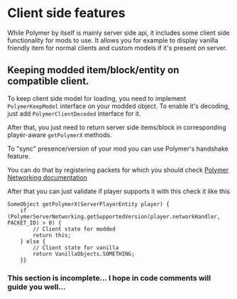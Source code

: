 # Client side features
While Polymer by itself is mainly server side api, it includes some 
client side functionality for mods to use. It allows you for example to display 
vanilla friendly item for normal clients and custom models if it's present on server.

## Keeping modded item/block/entity on compatible client.

To keep client side model for loading, you need to implement `PolymerKeepModel` interface
on your modded object. To enable it's decoding, just add `PolymerClientDecoded` interface for it.

After that, you just need to return server side items/block 
in corresponding player-aware `getPolymerX` methods.

To "sync" presence/version of your mod you can use Polymer's handshake feature.

You can do that by registering packets for which you should check [Polymer Networking documentation](/polymer-networking/basics)

After that you can just validate if player supports it with this check it like this
```
SomeObject getPolymerX(ServerPlayerEntity player) {
    if (PolymerServerNetworking.getSupportedVersion(player.networkHandler, PACKET_ID) > 0) {
        // Client state for modded
        return this;
    } else {
        // Client state for vanilla
        return VanillaObjects.SOMETHING;
    }}
```


### This section is incomplete... I hope in code comments will guide you well...